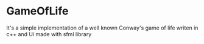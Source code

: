 # GameOfLife

It's a simple implementation of a well known Conway's game of life writen in c++ and Ui made with sfml library
